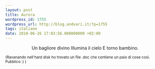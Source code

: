 ```yaml
---
layout: post
title: Aurora
wordpress_id: 1755
wordpress_url: http://blog.andvari.it/?p=1755
tags: italiano
date: 2010-06-26 17:03:56.000000000 +02:00
---
```

<p style="text-align: center;">﻿﻿﻿Un bagliore divino
Illumina il cielo
E torno bambino.</p>
<p style="text-align: center;"></p>
<p style="text-align: center;"></p>
<small>
</small>

<small>
<p style="text-align: left;">(Ravanando nell'hard disk ho trovato un file .doc che contiene un paio di cose così. Pubblico :) )</p>

</small>
